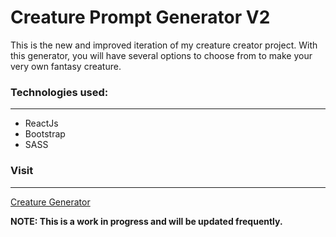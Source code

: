 # Creature Prompt Generator V2
This is the new and improved iteration of my creature creator project. 
With this generator, you will have several options to choose from to make your very own fantasy creature.

### Technologies used:
---
- ReactJs
- Bootstrap
- SASS

### Visit
---
[Creature Generator](https://creature-generator.herokuapp.com/)

**NOTE: This is a work in progress and will be updated frequently.**
